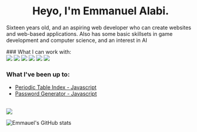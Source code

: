 <h1 style="text-align: center;"> Heyo, I'm Emmanuel Alabi. </h1>
<p>Sixteen years old, and an aspiring web developer who can create websites and web-based applications. Also has some basic skillsets in game development and computer science, and an interest in AI</p>
### What I can work with:
<div align="left">
<img src="https://img.shields.io/badge/-HTML-red?style=for-the-badge&logo=html5&logoColor=white&labelColor=black">
<img src="https://img.shields.io/badge/-CSS-red?style=for-the-badge&logo=css3&logoColor=white&labelColor=black">
<img src="https://img.shields.io/badge/-PHP-red?style=for-the-badge&logo=php&logoColor=white&labelColor=black">
<img src="https://img.shields.io/badge/-JavaScript-red?style=for-the-badge&logo=javascript&logoColor=white&labelColor=black">
<img src="https://img.shields.io/badge/-Lua-red?style=for-the-badge&logo=Lua&logoColor=white&labelColor=black">
<img src="https://img.shields.io/badge/-C-red?style=for-the-badge&logo=C&logoColor=white&labelColor=black">
</div>

### What I've been up to:
- [Periodic Table Index - Javascript](https://github.com/Emman29/periodictableindex)
- [Password Generator - Javascript](https://emman29.github.io/passwordgenerator/)

<br>
<img src="https://github-readme-stats.vercel.app/api/top-langs/?username=emman29&langs_count=8&layout=compact&hide_border=true&bg_color=161B22&text_color=c9d1d9&title_color=50a6ff&icon_color=3572a5&card_width=445"/>

![Emmauel's GitHub stats](https://github-readme-stats.vercel.app/api?username=emman29&show_icons=true&theme=dark)





<!--
**Emman29/emman29** is a ✨ _special_ ✨ repository because its `README.md` (this file) appears on your GitHub profile.

Here are some ideas to get you started:

- 🔭 I’m currently working on ...
- 🌱 I’m currently learning ...
- 👯 I’m looking to collaborate on ...
- 🤔 I’m looking for help with responsie w
- 💬 Ask me about ...
- 📫 How to reach me: ...
- 😄 Pronouns: ...
- ⚡ Fun fact: ...
-->
